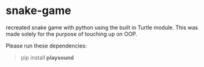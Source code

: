 # snake-game
recreated snake game with python using the built in Turtle module. This was made solely for the purpose of touching up on OOP.

Please run these dependencies:
>pip install __playsound__
